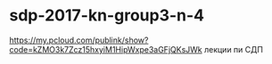 # sdp-2017-kn-group3-n-4
https://my.pcloud.com/publink/show?code=kZMO3k7Zcz15hxyiM1HipWxpe3aGFjQKsJWk лекции пи СДП
